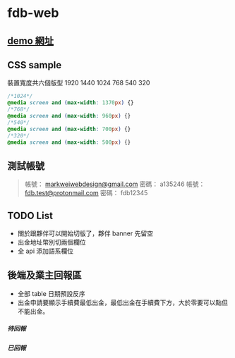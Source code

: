 # fdb-web

## [demo 網址](https://livepower0815.github.io/fdb-web/dist/)

## CSS sample
裝置寬度共六個版型 1920 1440 1024 768 540 320

``` css
/*1024*/ 
@media screen and (max-width: 1370px) {}
/*768*/
@media screen and (max-width: 960px) {}
/*540*/
@media screen and (max-width: 700px) {}
/*320*/
@media screen and (max-width: 500px) {}
```

## 測試帳號
> 帳號： markweiwebdesign@gmail.com
> 密碼： a135246
> 帳號： fdb.test@protonmail.com
> 密碼： fdb12345

## TODO List
- 關於跟夥伴可以開始切版了，夥伴 banner 先留空
- 出金地址幣別切兩個欄位
- 全 api 添加語系欄位

## 後端及業主回報區
- 全部 table 日期預設反序
- 出金申請要顯示手續費最低出金，最低出金在手續費下方，大於零要可以點但不能出金。
##### 待回報

##### 已回報
